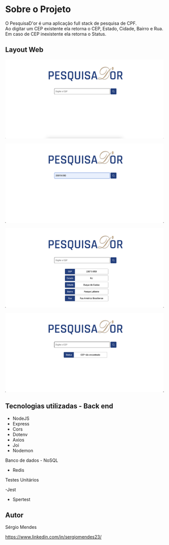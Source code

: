 # Sobre o Projeto

O PesquisaD'or é uma aplicação full stack de pesquisa de CPF. <br>
Ao digitar um CEP existente ela retorna o CEP, Estado, Cidade, Bairro e Rua. <br>
Em caso de CEP inexistente ela retorna o Status.

## Layout Web

![Web 1](https://github.com/sergiomendes23/rededor-front/blob/main/src/Assets/Images/web1.png)

![Web 2](https://github.com/sergiomendes23/rededor-front/blob/main/src/Assets/Images/web2.png)

![Web 3](https://github.com/sergiomendes23/rededor-front/blob/main/src/Assets/Images/web-3.png)

![Web 4](https://github.com/sergiomendes23/rededor-front/blob/main/src/Assets/Images/web4.png)

## Tecnologias utilizadas - Back end

- NodeJS
- Express
- Cors
- Dotenv
- Axios
- Joi
- Nodemon
  
Banco de dados - NoSQL

- Redis

Testes Unitários

-Jest
- Spertest

## Autor

Sérgio Mendes

https://www.linkedin.com/in/sergiomendes23/
